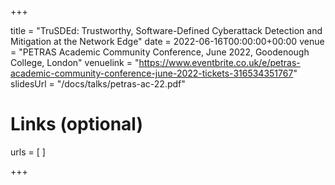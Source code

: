 +++

title = "TruSDEd: Trustworthy, Software-Defined Cyberattack Detection and Mitigation at the Network Edge"
date = 2022-06-16T00:00:00+00:00
venue = "PETRAS Academic Community Conference, June 2022, Goodenough College, London"
venuelink = "https://www.eventbrite.co.uk/e/petras-academic-community-conference-june-2022-tickets-316534351767"
slidesUrl = "/docs/talks/petras-ac-22.pdf"

# Links (optional)
urls = [
]

+++